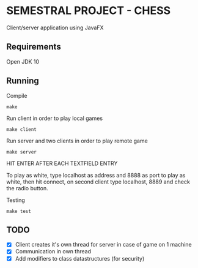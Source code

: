 # SEMESTRAL PROJECT - CHESS
Client/server application using JavaFX

## Requirements

Open JDK 10

## Running

Compile

`
	make
`

Run client in order to play local games

`
	make client
`

Run server and two clients in order to play remote game

`
	make server
`

HIT ENTER AFTER EACH TEXTFIELD ENTRY

To play as white, type localhost as address and 8888 as port to play as white, 
then hit connect, on second client type localhost, 8889 and check
the radio button.

Testing

`
	make test
`

## TODO
* [x] Client creates it's own thread for server in case of game on 1 machine
* [x] Communication in own thread
* [x] Add modifiers to class datastructures (for security)
